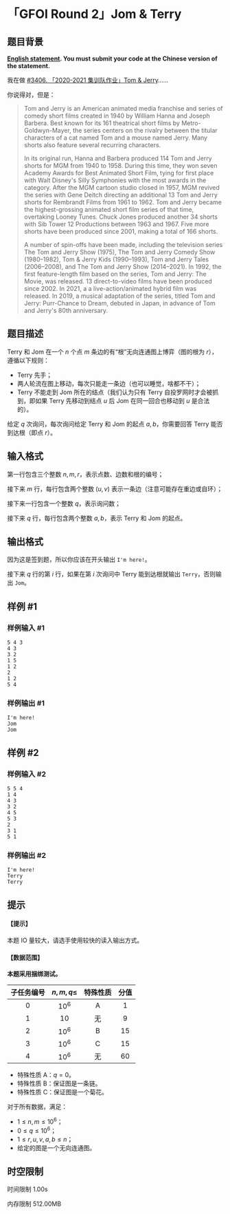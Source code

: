 # 「GFOI Round 2」Jom & Terry

## 题目背景

**[English statement](https://www.luogu.com.cn/problem/T533492). You must submit your code at the Chinese version of the statement.**

我在做 [#3406. 「2020-2021 集训队作业」Tom & Jerry](https://loj.ac/p/3406)……

你说得对，但是：
> Tom and Jerry is an American animated media franchise and series of comedy short films created in 1940 by William Hanna and Joseph Barbera. Best known for its 161 theatrical short films by Metro-Goldwyn-Mayer, the series centers on the rivalry between the titular characters of a cat named Tom and a mouse named Jerry. Many shorts also feature several recurring characters.
> 
> In its original run, Hanna and Barbera produced 114 Tom and Jerry shorts for MGM from 1940 to 1958. During this time, they won seven Academy Awards for Best Animated Short Film, tying for first place with Walt Disney's Silly Symphonies with the most awards in the category. After the MGM cartoon studio closed in 1957, MGM revived the series with Gene Deitch directing an additional 13 Tom and Jerry shorts for Rembrandt Films from 1961 to 1962. Tom and Jerry became the highest-grossing animated short film series of that time, overtaking Looney Tunes. Chuck Jones produced another 34 shorts with Sib Tower 12 Productions between 1963 and 1967. Five more shorts have been produced since 2001, making a total of 166 shorts.
>
> A number of spin-offs have been made, including the television series The Tom and Jerry Show (1975), The Tom and Jerry Comedy Show (1980–1982), Tom & Jerry Kids (1990–1993), Tom and Jerry Tales (2006–2008), and The Tom and Jerry Show (2014–2021). In 1992, the first feature-length film based on the series, Tom and Jerry: The Movie, was released. 13 direct-to-video films have been produced since 2002. In 2021, a a live-action/animated hybrid film was released. In 2019, a musical adaptation of the series, titled Tom and Jerry: Purr-Chance to Dream, debuted in Japan, in advance of Tom and Jerry's 80th anniversary.

## 题目描述

Terry 和 Jom 在一个 $n$ 个点 $m$ 条边的有“根”无向连通图上博弈（图的根为 $r$），遵循以下规则：

- Terry 先手；
- 两人轮流在图上移动，每次只能走一条边（也可以睡觉，啥都不干）；
- Terry 不能走到 Jom 所在的结点（我们认为只有 Terry 自投罗网时才会被抓到，即如果 Terry 先移动到结点 $u$ 后 Jom 在同一回合也移动到 $u$ 是合法的）。

给定 $q$ 次询问，每次询问给定 Terry 和 Jom 的起点 $a, b$，你需要回答 Terry 能否到达根（即点 $r$）。

## 输入格式

第一行包含三个整数 $n, m, r$，表示点数、边数和根的编号；

接下来 $m$ 行，每行包含两个整数 $(u, v)$ 表示一条边（注意可能存在重边或自环）；

接下来一行包含一个整数 $q$，表示询问数；

接下来 $q$ 行，每行包含两个整数 $a, b$，表示 Terry 和 Jom 的起点。

## 输出格式

因为这是签到题，所以你应该在开头输出 `I'm here!`。

接下来 $q$ 行的第 $i$ 行，如果在第 $i$ 次询问中 Terry 能到达根就输出 `Terry`，否则输出 `Jom`。

## 样例 #1

### 样例输入 #1

```
5 4 3
4 3
3 2
1 5
1 2
2
1 2
5 4
```

### 样例输出 #1

```
I'm here!
Jom
Jom
```

## 样例 #2

### 样例输入 #2

```
5 5 4
1 4
4 3
3 2
4 5
5 3
2
3 1
5 1
```

### 样例输出 #2

```
I'm here!
Terry
Terry
```

## 提示

#### 【提示】

本题 IO 量较大，请选手使用较快的读入输出方式。

#### 【数据范围】

**本题采用捆绑测试。**

| 子任务编号 | $n, m, q \le$ |     特殊性质     | 分值 |
| :--------: | :-----------: | :--------------: | :--------: |
|    $0$     |       $10^6$       | A |    $1$     |
|    $1$     |     $10$      |        无        |    $9$     |
|    $2$     |       $10^6$       |  B  |    $15$    |
|    $3$     |       $10^6$       | C |    $15$    |
|    $4$     |       $10^6$       |        无        |    $60$    |

- 特殊性质 A：$q = 0$。
- 特殊性质 B：保证图是一条链。
- 特殊性质 C：保证图是一个菊花。

对于所有数据，满足：

- $1 \le n, m \le 10^6$；
- $0 \le q \le 10^6$；
- $1 \le r, u, v, a, b \le n$；
- 给定的图是一个无向连通图。

## 时空限制



时间限制
1.00s

内存限制
512.00MB